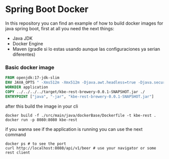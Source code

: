 # Spring Boot Docker
In this repository you can find an example of how to build docker images for 
java spring boot, first at all you need the next things:
* Java JDK
* Docker Engine 
* Maven (gradle si lo estas usando aunque las configuraciones ya serian diferentes)


### Basic docker image

```dockerfile
FROM openjdk:17-jdk-slim
ENV JAVA_OPTS " -Xms512m -Xmx512m -Djava.awt.headless=true -Djava.security.egd=file:/dev/./urandom"
WORKDIR application
COPY ../../../../target/kbe-rest-brewery-0.0.1-SNAPSHOT.jar ./
ENTRYPOINT ["java", "-jar", "kbe-rest-brewery-0.0.1-SNAPSHOT.jar"]
```

after this build the image in your cli
```shell
docker build -f ./src/main/java/dockerBase/Dockerfile -t kbe-rest .
docker run -p 8080:8080 kbe-rest 
```
if you wanna see if the application is running you can use the next command
```shell
docker ps # to see the port
curl http://localhost:8080/api/v1/beer # use your navigator or some rest client
```
